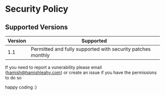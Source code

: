 # Security Policy

## Supported Versions

| Version | Supported          |
| ------- | ------------------ |
| 1.1   | Permitted and fully supported with security patches monthly |

If you need to report a vunerability please email (hamish@hamishleahy.com)
or create an issue if you have the permissions to do so 

happy coding :)
